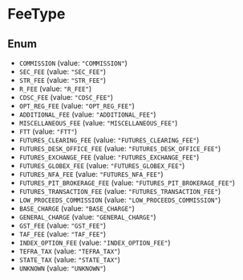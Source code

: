 # FeeType

## Enum

* `COMMISSION` (value: `"COMMISSION"`)
* `SEC_FEE` (value: `"SEC_FEE"`)
* `STR_FEE` (value: `"STR_FEE"`)
* `R_FEE` (value: `"R_FEE"`)
* `CDSC_FEE` (value: `"CDSC_FEE"`)
* `OPT_REG_FEE` (value: `"OPT_REG_FEE"`)
* `ADDITIONAL_FEE` (value: `"ADDITIONAL_FEE"`)
* `MISCELLANEOUS_FEE` (value: `"MISCELLANEOUS_FEE"`)
* `FTT` (value: `"FTT"`)
* `FUTURES_CLEARING_FEE` (value: `"FUTURES_CLEARING_FEE"`)
* `FUTURES_DESK_OFFICE_FEE` (value: `"FUTURES_DESK_OFFICE_FEE"`)
* `FUTURES_EXCHANGE_FEE` (value: `"FUTURES_EXCHANGE_FEE"`)
* `FUTURES_GLOBEX_FEE` (value: `"FUTURES_GLOBEX_FEE"`)
* `FUTURES_NFA_FEE` (value: `"FUTURES_NFA_FEE"`)
* `FUTURES_PIT_BROKERAGE_FEE` (value: `"FUTURES_PIT_BROKERAGE_FEE"`)
* `FUTURES_TRANSACTION_FEE` (value: `"FUTURES_TRANSACTION_FEE"`)
* `LOW_PROCEEDS_COMMISSION` (value: `"LOW_PROCEEDS_COMMISSION"`)
* `BASE_CHARGE` (value: `"BASE_CHARGE"`)
* `GENERAL_CHARGE` (value: `"GENERAL_CHARGE"`)
* `GST_FEE` (value: `"GST_FEE"`)
* `TAF_FEE` (value: `"TAF_FEE"`)
* `INDEX_OPTION_FEE` (value: `"INDEX_OPTION_FEE"`)
* `TEFRA_TAX` (value: `"TEFRA_TAX"`)
* `STATE_TAX` (value: `"STATE_TAX"`)
* `UNKNOWN` (value: `"UNKNOWN"`)
